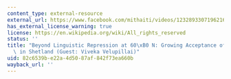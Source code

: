 ```yaml
---
content_type: external-resource
external_url: https://www.facebook.com/mithaiti/videos/1232893307196216
has_external_license_warning: true
license: https://en.wikipedia.org/wiki/All_rights_reserved
status: ''
title: "Beyond Linguistic Repression at 60\xB0 N: Growing Acceptance of Diversity\
  \ in Shetland (Guest: Viveka Velupillai)"
uid: 82c6539b-e22a-4d50-87af-842f73ea660b
wayback_url: ''
---
```

